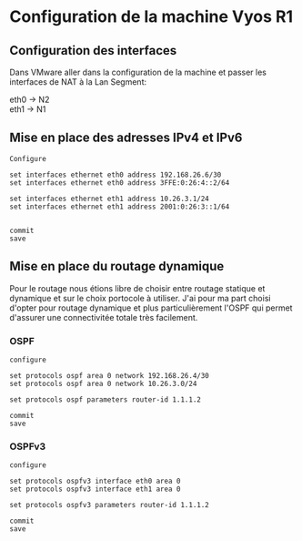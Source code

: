 # Configuration de la machine Vyos R1

## Configuration des interfaces

Dans VMware aller dans la configuration de la machine et passer les interfaces de NAT à la Lan Segment: 

eth0 -> N2  
eth1 -> N1  

## Mise en place des adresses IPv4 et IPv6

```
Configure 

set interfaces ethernet eth0 address 192.168.26.6/30
set interfaces ethernet eth0 address 3FFE:0:26:4::2/64

set interfaces ethernet eth1 address 10.26.3.1/24
set interfaces ethernet eth1 address 2001:0:26:3::1/64


commit
save 
```

## Mise en place du routage dynamique

Pour le routage nous étions libre de choisir entre routage statique et dynamique et sur le choix portocole à utiliser. J'ai pour ma part choisi d'opter pour routage dynamique et plus particulièrement l'OSPF qui permet d'assurer une connectivitée totale très facilement. 

### OSPF
```
configure 

set protocols ospf area 0 network 192.168.26.4/30
set protocols ospf area 0 network 10.26.3.0/24

set protocols ospf parameters router-id 1.1.1.2

commit
save
```

### OSPFv3

```
configure 

set protocols ospfv3 interface eth0 area 0
set protocols ospfv3 interface eth1 area 0

set protocols ospfv3 parameters router-id 1.1.1.2

commit 
save
```